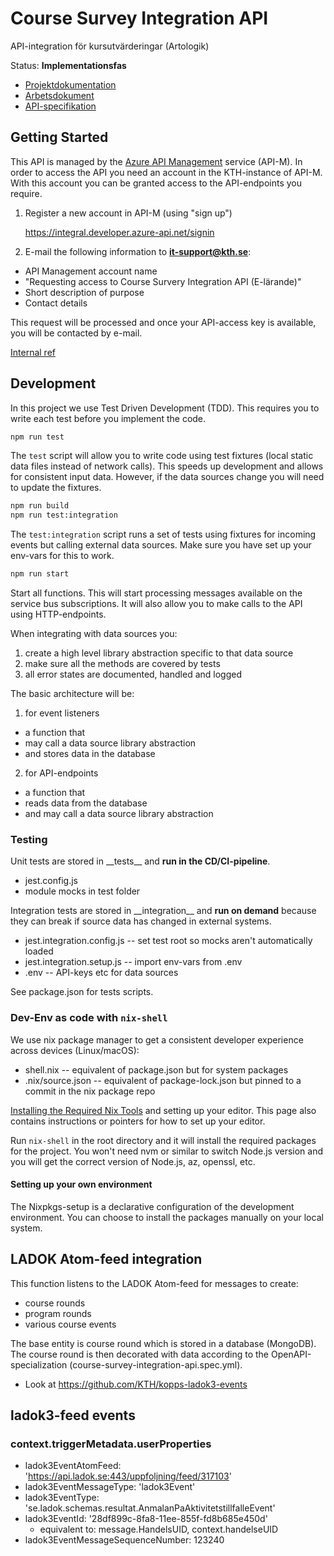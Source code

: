 # Course Survey Integration API

API-integration för kursutvärderingar (Artologik)

Status: **Implementationsfas**

- [Projektdokumentation](https://confluence.sys.kth.se/confluence/pages/viewpage.action?pageId=198838783)
- [Arbetsdokument](https://docs.google.com/presentation/d/130XPuty8Ge5W5XzxiUvW_oG1ThBXwvA0p7lFy_mIxo4)
- [API-specifikation](./openapi/course-survey-integration-api.spec.yml)

## Getting Started

This API is managed by the [Azure API Management](https://azure.microsoft.com/en-us/products/api-management) service (API-M). In order to access the API you need an account in the KTH-instance of API-M. With this account you can be granted access to the API-endpoints you require.

1. Register a new account in API-M (using "sign up")

   https://integral.developer.azure-api.net/signin

2. E-mail the following information to **[it-support@kth.se](email:it-support@kth.se)**:

- API Management account name
- "Requesting access to Course Survery Integration API (E-lärande)"
- Short description of purpose
- Contact details

This request will be processed and once your API-access key is available, you will be contacted by e-mail.

[Internal ref](https://confluence.sys.kth.se/confluence/display/TJAN/How-to+consume+and+publish+API%3As+in+API+Management)

## Development

In this project we use Test Driven Development (TDD). This requires you to write each test before you implement the code.

```sh
npm run test
```

The `test` script will allow you to write code using test fixtures (local static data files instead of network calls).
This speeds up development and allows for consistent input data. However, if the data sources change you will need to
update the fixtures.

```sh
npm run build
npm run test:integration
```

The `test:integration` script runs a set of tests using fixtures for incoming events but calling external data sources.
Make sure you have set up your env-vars for this to work.

```sh
npm run start
```

Start all functions. This will start processing messages available on the service bus subscriptions. It will also
allow you to make calls to the API using HTTP-endpoints.

When integrating with data sources you:

1. create a high level library abstraction specific to that data source
2. make sure all the methods are covered by tests
3. all error states are documented, handled and logged

The basic architecture will be:

1. for event listeners

- a function that
- may call a data source library abstraction
- and stores data in the database

2. for API-endpoints

- a function that
- reads data from the database
- and may call a data source library abstraction

### Testing

Unit tests are stored in \_\_tests\_\_ and **run in the CD/CI-pipeline**.

- jest.config.js
- module mocks in test folder

Integration tests are stored in \_\_integration\_\_ and **run on demand** because they can break if source data has changed in external systems.

- jest.integration.config.js -- set test root so mocks aren't automatically loaded
- jest.integration.setup.js -- import env-vars from .env
- .env -- API-keys etc for data sources

See package.json for tests scripts.

### Dev-Env as code with `nix-shell`

We use nix package manager to get a consistent developer experience across devices (Linux/macOS):

- shell.nix -- equivalent of package.json but for system packages
- .nix/source.json -- equivalent of package-lock.json but pinned to a commit in the nix package repo

[Installing the Required Nix Tools](https://confluence.sys.kth.se/confluence/pages/viewpage.action?pageId=193409170) and setting up your editor. This page also contains instructions or pointers for how to set up your editor.

Run `nix-shell` in the root directory and it will install the required packages for the project. You won't need nvm or similar to switch Node.js version and you will get the correct version of Node.js, az, openssl, etc.

#### Setting up your own environment

The Nixpkgs-setup is a declarative configuration of the development environment. You can choose to install the packages manually on your local system.

## LADOK Atom-feed integration

This function listens to the LADOK Atom-feed for messages to create:

- course rounds
- program rounds
- various course events

The base entity is course round which is stored in a database (MongoDB). The course round is then decorated with data according to the OpenAPI-specialization (course-survey-integration-api.spec.yml).

- Look at https://github.com/KTH/kopps-ladok3-events

## ladok3-feed events

### context.triggerMetadata.userProperties

- ladok3EventAtomFeed: 'https://api.ladok.se:443/uppfoljning/feed/317103'
- ladok3EventMessageType: 'ladok3Event'
- ladok3EventType: 'se.ladok.schemas.resultat.AnmalanPaAktivitetstillfalleEvent'
- ladok3EventId: '28df899c-8fa8-11ee-855f-fd8b685e450d'
  - equivalent to: message.HandelsUID, context.handelseUID
- ladok3EventMessageSequenceNumber: 123240

